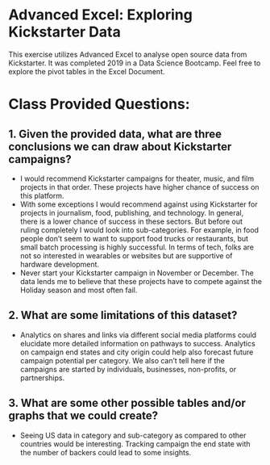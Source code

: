 # Advanced Excel: Exploring Kickstarter Data
This exercise utilizes Advanced Excel to analyse open source data from Kickstarter.  It was completed 2019 in a Data Science Bootcamp. Feel free to explore the pivot tables in the Excel Document.


# Class Provided Questions:
## 1.	Given the provided data, what are three conclusions we can draw about Kickstarter campaigns?
* I would recommend Kickstarter campaigns for theater, music, and film projects in that order.  These projects have higher chance of success on this platform.
* With some exceptions I would recommend against using Kickstarter for projects in journalism, food, publishing, and technology.  In general, there is a lower chance of success in these sectors. But before out ruling completely I would look into sub-categories.  For example, in food people don’t seem to want to support food trucks or restaurants, but small batch processing is highly successful.  In terms of tech, folks are not so interested in wearables or websites but are supportive of hardware development.
* Never start your Kickstarter campaign in November or December.  The data lends me to believe that these projects have to compete against the Holiday season and most often fail.

## 2.	What are some limitations of this dataset?
* Analytics on shares and links via different social media platforms could elucidate more detailed information on pathways to success.  Analytics on campaign end states and city origin could help also forecast future campaign potential per category.  We also can’t tell here if the campaigns are started by individuals, businesses, non-profits, or partnerships.

## 3.	What are some other possible tables and/or graphs that we could create?
* Seeing US data in category and sub-category as compared to other countries would be interesting. Tracking campaign the end state with the number of backers could lead to some insights.
